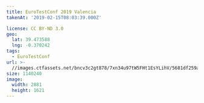 ```yaml
---
title: EuroTestConf 2019 Valencia
takenAt: '2019-02-15T08:03:39.000Z'

license: CC BY-ND 3.0
geo:
  lat: 39.473588
  lng: -0.370242
tags:
  - EuroTestConf
url: >-
  //images.ctfassets.net/bncv3c2gt878/7xn34u97tW5FHt1EsYLihV/5681df259a9eab2940cdf1415711d86d/eurotestconf-2019-valencia_33320067058_o
size: 1140240
image:
  width: 2881
  height: 1621
---
```

